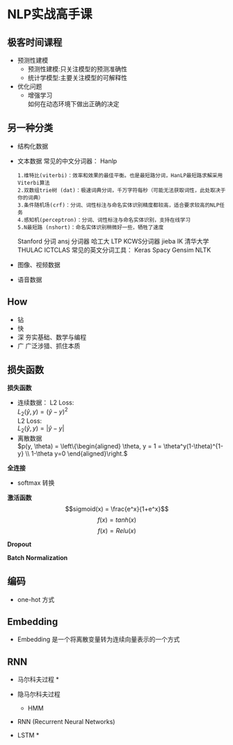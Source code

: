 # NLP实战高手课

## 极客时间课程

* 预测性建模
  * 预测性建模:只关注模型的预测准确性
  * 统计学模型:主要关注模型的可解释性
* 优化问题
  * 增强学习  
    如何在动态环境下做出正确的决定

## 另一种分类

* 结构化数据
* 文本数据
  常见的中文分词器：
    Hanlp 

      1.维特比(viterbi)：效率和效果的最佳平衡。也是最短路分词，HanLP最短路求解采用Viterbi算法
      2.双数组trie树 (dat)：极速词典分词，千万字符每秒（可能无法获取词性，此处取决于你的词典）
      3.条件随机场(crf)：分词、词性标注与命名实体识别精度都较高，适合要求较高的NLP任务
      4.感知机(perceptron)：分词、词性标注与命名实体识别，支持在线学习
      5.N最短路 (nshort)：命名实体识别稍微好一些，牺牲了速度
    Stanford 分词
    ansj 分词器
    哈工大 LTP
    KCWS分词器
    jieba
    IK
    清华大学THULAC
    ICTCLAS
  常见的英文分词工具：
    Keras
    Spacy
    Gensim
    NLTK

* 图像、视频数据
* 语音数据

## How

* 钻
* 快
* 深 夯实基础、数学与编程
* 广 广泛涉猎、抓住本质

## 损失函数


**损失函数**
* 连续数据：
  L2 Loss:  
  $L_2(\widehat{y}, y) = (\widehat{y} - y)^2$  
  L2 Loss:  
  $L_2(\widehat{y}, y) = |\widehat{y} - y|$
* 离散数据  
  $p(y, \theta) = \left\{\begin{aligned} \theta, y = 1 = \theta^y(1-\theta)^{1-y} \\ 1-\theta y=0 \end{aligned}\right.$

**全连接**
* softmax 转换  
  
**激活函数**
  $$sigmoid(x) = \frac{e^x}{1+e^x}$$
  $$ f(x) = tanh(x) $$
  $$ f(x) = Relu(x)$$

**Dropout**

**Batch Normalization**

## 编码
  * one-hot 方式

## Embedding 
  * Embedding 是一个将离散变量转为连续向量表示的一个方式

## RNN
* 马尔科夫过程
  * 
* 隐马尔科夫过程
  * HMM

* RNN (Recurrent Neural Networks)

* LSTM
  * 